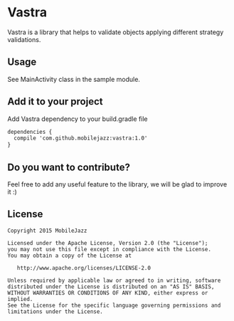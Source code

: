 Vastra
=============

Vastra is a library that helps to validate objects applying different strategy validations.

Usage
-----

See MainActivity class in the sample module.

Add it to your project
-------------------------------

Add Vastra dependency to your build.gradle file

```xml
dependencies {
  compile 'com.github.mobilejazz:vastra:1.0'
}
```

Do you want to contribute?
------------

Feel free to add any useful feature to the library, we will be glad to improve it :)

License
-------

    Copyright 2015 MobileJazz

    Licensed under the Apache License, Version 2.0 (the "License");
    you may not use this file except in compliance with the License.
    You may obtain a copy of the License at

       http://www.apache.org/licenses/LICENSE-2.0

    Unless required by applicable law or agreed to in writing, software
    distributed under the License is distributed on an "AS IS" BASIS,
    WITHOUT WARRANTIES OR CONDITIONS OF ANY KIND, either express or implied.
    See the License for the specific language governing permissions and
    limitations under the License.